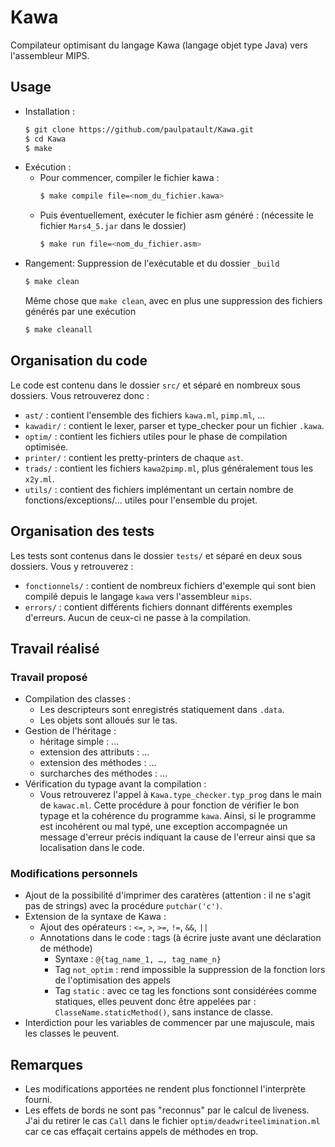 # Kawa

Compilateur optimisant du langage Kawa (langage objet type Java) vers l'assembleur MIPS.

## Usage

+ Installation :
    ```bash
    $ git clone https://github.com/paulpatault/Kawa.git
    $ cd Kawa
    $ make
    ```
+ Exécution :
  + Pour commencer, compiler le fichier kawa :
    ```bash
    $ make compile file=<nom_du_fichier.kawa>
    ```
  + Puis éventuellement, exécuter le fichier asm généré : (nécessite le fichier `Mars4_5.jar` dans le dossier)
    ```bash
    $ make run file=<nom_du_fichier.asm>
    ```
+ Rangement:
    Suppression de l'exécutable et du dossier `_build`
    ```bash
    $ make clean
    ```
    Même chose que `make clean`, avec en plus une suppression des fichiers générés par une exécution
    ```bash
    $ make cleanall
    ```

## Organisation du code
Le code est contenu dans le dossier `src/` et séparé en nombreux sous dossiers.
Vous retrouverez donc :
- `ast/` : contient l'ensemble des fichiers `kawa.ml`, `pimp.ml`, ...
- `kawadir/` : contient le lexer, parser et type\_checker pour un fichier `.kawa`.
- `optim/` : contient les fichiers utiles pour le phase de compilation optimisée.
- `printer/` : contient les pretty-printers de chaque `ast`.
- `trads/` : contient les fichiers `kawa2pimp.ml`, plus généralement tous les `x2y.ml`.
- `utils/` : contient des fichiers implémentant un certain nombre de fonctions/exceptions/...
  utiles pour l'ensemble du projet.

## Organisation des tests
Les tests sont contenus dans le dossier `tests/` et séparé en deux sous dossiers.
Vous y retrouverez :
- `fonctionnels/` : contient de nombreux fichiers d'exemple qui sont bien compilé depuis
  le langage `kawa` vers l'assembleur `mips`.
- `errors/` : contient différents fichiers donnant différents exemples d'erreurs.
  Aucun de ceux-ci ne passe à la compilation.

## Travail réalisé
### Travail proposé
- Compilation des classes :
  - Les descripteurs sont enregistrés statiquement dans `.data`.
  - Les objets sont alloués sur le tas.
- Gestion de l'héritage :
  - héritage simple : ...
  - extension des attributs : ...
  - extension des méthodes : ...
  - surcharches des méthodes : ...
- Vérification du typage avant la compilation :
  - Vous retrouverez l'appel à `Kawa.type_checker.typ_prog` dans le main de `kawac.ml`.
  Cette procédure à pour fonction de vérifier le bon typage et la cohérence du programme `kawa`.
  Ainsi, si le programme est incohérent ou mal typé, une exception accompagnée un message d'erreur
  précis indiquant la cause de l'erreur ainsi que sa localisation dans le code.

### Modifications personnels
- Ajout de la possibilité d'imprimer des caratères (attention : il ne s'agit pas de strings)
  avec la procédure `putchar('c')`.
- Extension de la syntaxe de Kawa :
  - Ajout des opérateurs : `<=`, `>`, `>=`, `!=`, `&&`, `||`
  - Annotations dans le code : tags (à écrire juste avant une déclaration de méthode)
    - Syntaxe : `@{tag_name_1, …, tag_name_n}`
    - Tag `not_optim` : rend impossible la suppression de la fonction lors de l'optimisation des appels
    - Tag `static` : avec ce tag les fonctions sont considérées comme statiques, elles peuvent donc être appelées par : `ClasseName.staticMethod()`, sans instance de classe.
- Interdiction pour les variables de commencer par une majuscule, mais les classes le peuvent.

## Remarques
- Les modifications apportées ne rendent plus fonctionnel l'interprète fourni.
- Les effets de bords ne sont pas "reconnus" par le calcul de liveness. J'ai du retirer le cas `Call`
  dans le fichier `optim/deadwriteelimination.ml` car ce cas effaçait certains appels de méthodes
  en trop.
